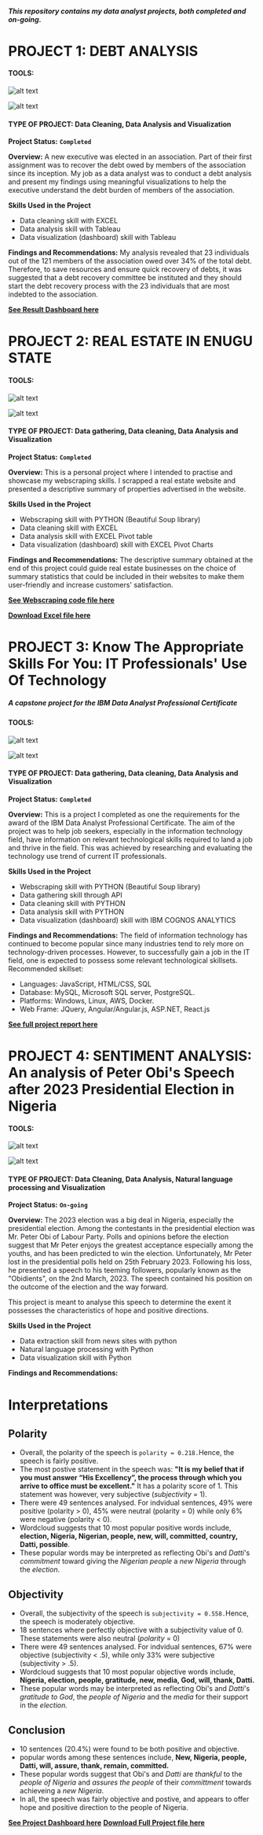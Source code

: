 ##### _This repository contains my data analyst projects, both completed and on-going._

# PROJECT 1: DEBT ANALYSIS
#### TOOLS:   
![alt text](https://github.com/ChimaobiOgbonna/Chimaobi_Portfolio/blob/main/Microsoft_Excel_2013-2019_logo.svg.png?raw=true "EXCEL")

![alt text](https://github.com/ChimaobiOgbonna/Chimaobi_Portfolio/blob/main/Tableau_Software_Logo_Small.png?raw=true "TABLEAU")
#### TYPE OF PROJECT: Data Cleaning, Data Analysis and Visualization

__Project Status:__ __`Completed`__

__Overview:__
A new executive was elected in an association. Part of their first assignment was to recover the debt owed by members of the association since its inception.
My job as a data analyst was to conduct a debt analysis and present my findings using meaningful visualizations to help the executive understand the debt burden of members of the association. 

__Skills Used in the Project__
* Data cleaning skill with EXCEL
* Data analysis skill with Tableau
* Data visualization (dashboard) skill with Tableau

**Findings and Recommendations:**
My analysis revealed that 23 individuals out of the 121 members of the association owed over 34% of the total debt. Therefore, to save resources and ensure quick recovery of debts, it was suggested that a debt recovery committee be instituted and they should start the debt recovery process with the 23 individuals that are most indebted to the association. 

[**See Result Dashboard here**](https://public.tableau.com/app/profile/chimaobi7625/viz/BFCDEBTANALYSIS/Dashboard1)



# PROJECT 2: REAL ESTATE IN ENUGU STATE
#### TOOLS:   
![alt text](https://github.com/ChimaobiOgbonna/Chimaobi-Ogbonna-Portfolio/blob/main/Python-logo-notext.svg.png?raw=true "PYTHON")

![alt text](https://github.com/ChimaobiOgbonna/Chimaobi_Portfolio/blob/main/Microsoft_Excel_2013-2019_logo.svg.png?raw=true "EXCEL")



#### TYPE OF PROJECT: Data gathering, Data cleaning, Data Analysis and Visualization

__Project Status:__ __`Completed`__

__Overview:__
This is a personal project where I intended to practise and showcase my webscraping skills. I scrapped a real estate website and presented a descriptive summary of properties advertised in the website. 

__Skills Used in the Project__
* Webscraping skill with PYTHON (Beautiful Soup library)
* Data cleaning skill with EXCEL
* Data analysis skill with EXCEL Pivot table
* Data visualization (dashboard) skill with EXCEL Pivot Charts

**Findings and Recommendations:**
The descriptive summary obtained at the end of this project could guide real estate businesses on the choice of summary statistics that could be included in their websites to make them user-friendly and increase customers' satisfaction. 

[**See Webscraping code file here**](https://github.com/ChimaobiOgbonna/Chimaobi-Ogbonna-Portfolio/blob/main/buying_a_house_in_Enugu.ipynb)

[**Download Excel file here**](https://github.com/ChimaobiOgbonna/Chimaobi-Ogbonna-Portfolio/blob/main/Enugu_Real_estate_data.xlsx?raw=true)


# PROJECT 3: Know The Appropriate Skills For You: IT Professionals' Use Of Technology
##### *A capstone project for the IBM Data Analyst Professional Certificate* 

#### TOOLS:   
![alt text](https://github.com/ChimaobiOgbonna/Chimaobi-Ogbonna-Portfolio/blob/main/Python-logo-notext.svg.png?raw=true "PYTHON")

![alt text](https://github.com/ChimaobiOgbonna/Chimaobi-Ogbonna-Portfolio/blob/main/ibm-cognos-analytics%20edit.png?raw=true "COGNOS ANALYTICS")


#### TYPE OF PROJECT: Data gathering, Data cleaning, Data Analysis and Visualization

__Project Status:__ __`Completed`__

__Overview:__
This is a project I completed as one the requirements for the award of the IBM Data Analyst Professional Certificate. The aim of the project was to help job seekers, especially in the information technology field, have information on relevant technological skills required to land a job and thrive in the field. This was achieved by researching and evaluating the technology use trend of current IT professionals. 

__Skills Used in the Project__
* Webscraping skill with PYTHON (Beautiful Soup library)
* Data gathering skill through API
* Data cleaning skill with PYTHON
* Data analysis skill with PYTHON
* Data visualization (dashboard) skill with IBM COGNOS ANALYTICS

**Findings and Recommendations:**
The field of information technology has continued to become popular since many industries tend to rely more on technology-driven processes. However, to successfully gain a job in the IT field, one is expected to possess some relevant technological skillsets.
Recommended skillset:
* Languages: JavaScript, HTML/CSS, SQL
* Database: MySQL, Microsoft SQL server, PostgreSQL.
* Platforms: Windows, Linux, AWS, Docker.
* Web Frame: JQuery, Angular/Angular.js, ASP.NET, React.js

[**See full project report here**](https://github.com/ChimaobiOgbonna/Chimaobi-Ogbonna-Portfolio/blob/main/capstone-story-template.pdf)


# PROJECT 4: SENTIMENT ANALYSIS: An analysis of Peter Obi's Speech after 2023 Presidential Election in Nigeria
#### TOOLS:   
![alt text](https://github.com/ChimaobiOgbonna/Chimaobi-Ogbonna-Portfolio/blob/main/Python-logo-notext.svg.png?raw=true "PYTHON")

![alt text](https://github.com/ChimaobiOgbonna/Chimaobi_Portfolio/blob/main/Tableau_Software_Logo_Small.png?raw=true "TABLEAU")
#### TYPE OF PROJECT: Data Cleaning, Data Analysis, Natural language processing and Visualization

__Project Status:__ __`On-going`__

__Overview:__
The 2023 election was a big deal in Nigeria, especially the presidential election. Among the contestants in the presidential election was Mr. Peter Obi of Labour Party. Polls and opinions before the election suggest that Mr Peter enjoys the greatest acceptance especially among the youths, and has been predicted to win the election. Unfortunately, Mr Peter lost in the presidential polls held on 25th February 2023. Following his loss, he presented a speech to his teeming followers, popularly known as the "Obidients", on the 2nd March, 2023. The speech contained his position on the outcome of the election and the way forward.

This project is meant to analyse this speech to determine the exent it possesses the characteristics of hope and positive directions.

__Skills Used in the Project__
* Data extraction skill from news sites with python
* Natural language processing with Python
* Data visualization skill with Python 

**Findings and Recommendations:**
# Interpretations

## Polarity


*   Overall, the polarity of the speech is `polarity = 0.218.`Hence, the speech is fairly positive.
*   The most postive statement in the speech was: **"It is my belief that if you must answer “His Excellency”, the process through which you arrive to office must be excellent."** It has a polarity score of 1. This statement was however, very subjective (*subjectivity* = 1).
*   There were 49 sentences analysed. For indvidual sentences, 49% were positive (polarity > 0), 45% were neutral (polarity = 0) while only 6% were negative (polarity < 0).
*   Wordcloud suggests that 10 most popular positive words include, **election, Nigeria, Nigerian, people, new, will, committed, country, Datti, possible**.
*   These popular words may be interpreted as reflecting Obi's and *Datti*'s *commitment* toward giving the *Nigerian people* a *new Nigeria* through the *election*. 

## Objectivity


*   Overall, the subjectivity of the speech is `subjectivity = 0.558.`Hence, the speech is moderately objective.
*   18 sentences where perfectly objective with a subjectivity value of 0. These statements were also neutral (*polarity* = 0)
*   There were 49 sentences analysed. For indvidual sentences, 67% were objective (subjectivity < .5), while only 33% were subjective (subjectivity > .5).
*   Wordcloud suggests that 10 most popular objective words include, **Nigeria, election, people, gratitude, new, media, God, will, thank, Datti.**
*   These popular words may be interpreted as reflecting Obi's and *Datti*'s *gratitude to God*, the *people of Nigeria* and the *media* for their support in the *election.*


## Conclusion

*   10 sentences (20.4%) were found to be both positive and objective.
*   popular words among these sentences include, **New, Nigeria, people, Datti, will, assure, thank, remain, committed.**
*   These popular words suggest that Obi's and *Datti* are *thankful* to the *people of Nigeria* and *assures the people* of their *committment* towards achieveing a *new Nigeria*.
*   In all, the speech was fairly objective and postive, and appears to offer hope and positive direction to the people of Nigeria.

[**See Project Dashboard here**](https://public.tableau.com/app/profile/chimaobi7625/viz/SentimentAnalysisofPeterObisPostElectionspeech/sentiment_dashbaord)
[**Download Full Project file here**](https://public.tableau.com/app/profile/chimaobi7625/viz/SentimentAnalysisofPeterObisPostElectionspeech/sentiment_dashbaord)






